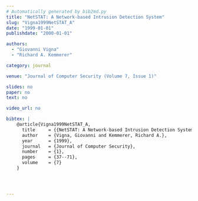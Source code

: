 ```yaml
---
# Automatically generated by bib2md.py
title: "NetSTAT: A Network-based Intrusion Detection System"
slug: "Vigna1999NetSTAT_A"
date: "1999-01-01"
publishdate: "2000-01-01"

authors:
  - "Giovanni Vigna"
  - "Richard A. Kemmerer"

category: journal

venue: "Journal of Computer Security (Volume 7, Issue 1)"

slides: no
paper: no
text: no

video_url: no

bibtex: |
    @article{Vigna1999NetSTAT_A,
      title     = {{NetSTAT: A Network-based Intrusion Detection System}},
      author    = {Vigna, Giovanni and Kemmerer, Richard A.},
      year      = {1999},
      journal   = {Journal of Computer Security},
      number    = {1},
      pages     = {37--71},
      volume    = {7}
    }




---
```


